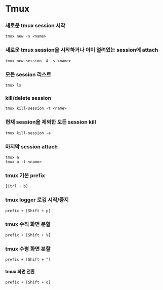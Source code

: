 # Tmux

### 새로운 tmux session 시작
```tmux new -s <name>```

### 새로운 tmux session을 시작하거나 이미 열려있는 session에 attach
```tmux new-session -A -s <name>```

### 모든 session 리스트
```tmux ls```

### kill/delete session
```tmux kill-session -t <name>```

### 현재 session을 제외한 모든 session kill
```tmux kill-session -a```

### 마지막 session attach
```tmux a```<br/>```tmux a -t <name>```

### tmux 기본 prefix
```[Ctrl + b]```

### tmux logger 로깅 시작/중지 
```prefix + [Shift + p]```

### tmux 수직 화면 분할
```prefix + [Shift + %]```

### tmux 수평 화면 분할
```prefix + [Shift + "]```

#### tmux 화면 전환
```prefix + [Shift + o]```
